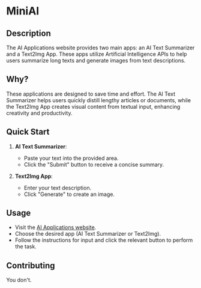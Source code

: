 # MiniAI

## Description

The AI Applications website provides two main apps: an AI Text Summarizer and a Text2Img App. These apps utilize Artificial Intelligence APIs to help users summarize long texts and generate images from text descriptions.

## Why?

These applications are designed to save time and effort. The AI Text Summarizer helps users quickly distill lengthy articles or documents, while the Text2Img App creates visual content from textual input, enhancing creativity and productivity.

## Quick Start

1. **AI Text Summarizer**: 
   - Paste your text into the provided area.
   - Click the "Submit" button to receive a concise summary.

2. **Text2Img App**:
   - Enter your text description.
   - Click "Generate" to create an image.

## Usage

- Visit the [AI Applications website](https://miniai.vercel.app/).
- Choose the desired app (AI Text Summarizer or Text2Img).
- Follow the instructions for input and click the relevant button to perform the task.


## Contributing

You don't.
